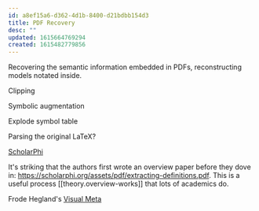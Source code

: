 ```yaml
---
id: a8ef15a6-d362-4d1b-8400-d21bdbb154d3
title: PDF Recovery
desc: ""
updated: 1615664769294
created: 1615482779856
---
```


Recovering the semantic information embedded in PDFs, reconstructing models notated inside.

Clipping

Symbolic augmentation

Explode symbol table

Parsing the original LaTeX?

[ScholarPhi](https://scholarphi.org/)

It's striking that the authors first wrote an overview paper before they dove in: https://scholarphi.org/assets/pdf/extracting-definitions.pdf. This is a useful process [[theory.overview-works]] that lots of academics do.

Frode Hegland's [Visual Meta](https://visual-meta.info/)
